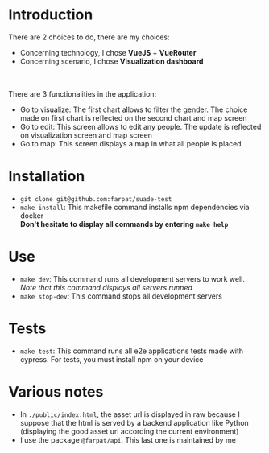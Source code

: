 # Introduction
There are 2 choices to do, there are my choices:
- Concerning technology, I chose **VueJS** + **VueRouter**
- Concerning scenario, I chose **Visualization dashboard**

<br><br>
There are 3 functionalities in the application:
- Go to visualize: The first chart allows to filter the gender. The choice made on first chart is reflected on the second chart and map screen
- Go to edit: This screen allows to edit any people. The update is reflected on visualization screen and map screen
- Go to map: This screen displays a map in what all people is placed

# Installation
- `git clone git@github.com:farpat/suade-test`
- `make install`: This makefile command installs npm dependencies via docker
<br>**Don't hesitate to display all commands by entering `make help`**

# Use
- `make dev`: This command runs all development servers to work well. *Note that this command displays all servers runned*
- `make stop-dev`: This command stops all development servers

# Tests
- `make test`: This command runs all e2e applications tests made with cypress. For tests, you must install npm on your device

# Various notes
- In `./public/index.html`, the asset url is displayed in raw because I suppose that the html is served by a backend application like Python (displaying the good asset url according the current environment)
- I use the package `@farpat/api`. This last one is maintained by me
